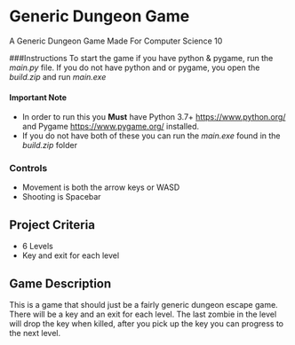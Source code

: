 # Generic Dungeon Game
A Generic Dungeon Game Made For Computer Science 10

###Instructions
To start the game if you have python & pygame, run the *main.py* file.
If you do not have python and or pygame, you open the *build.zip* and run *main.exe* 
#### Important Note
 - In order to run this you **Must** have Python 3.7+ https://www.python.org/ and Pygame https://www.pygame.org/ installed.
 - If you do not have both of these you can run the *main.exe* found in the *build.zip* folder

### Controls
 - Movement is both the arrow keys or WASD
 - Shooting is Spacebar

## Project Criteria
 - 6 Levels
 - Key and exit for each level

 ## Game Description
 This is a game that should just be a fairly generic dungeon escape game.
 There will be a key and an exit for each level.
 The last zombie in the level will drop the key when killed, after you pick up the key you can progress to the next level.